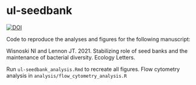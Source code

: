 # ul-seedbank


[![DOI](https://zenodo.org/badge/98691279.svg)](https://zenodo.org/badge/latestdoi/98691279)


Code to reproduce the analyses and figures for the following manuscript:

Wisnoski NI and Lennon JT. 2021. Stabilizing role of seed banks and the maintenance of bacterial diversity. Ecology Letters.

Run `ul-seedbank_analysis.Rmd` to recreate all figures. Flow cytometry analysis in `analysis/flow_cytometry_analysis.R`
